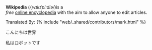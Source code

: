 **Wikipedia** (*/ˌwɪkɪˈpiːdiə/*)is a <br> _free_ [online encyclopedia](https://exmale.com) with the aim to allow anyone to edit articles.

Translated By: 
{% include "web/_shared/contributors/mark.html" %}

こんにちは世界

私はロボットです
